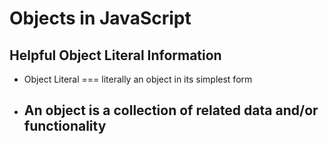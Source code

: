 # Objects in JavaScript

## Helpful Object Literal Information

- Object Literal === literally an object in its simplest form

- An object is a collection of related data and/or functionality
  -  